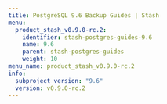 ```yaml
---
title: PostgreSQL 9.6 Backup Guides | Stash
menu:
  product_stash_v0.9.0-rc.2:
    identifier: stash-postgres-guides-9.6
    name: 9.6
    parent: stash-postgres-guides
    weight: 10
menu_name: product_stash_v0.9.0-rc.2
info:
  subproject_version: "9.6"
  version: v0.9.0-rc.2
---
```


